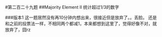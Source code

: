 #第二百二十九题
##Majority Element II
统计超过1/3的数字

###版本1
这一题居然没有再10分钟内想出来，很接近但是放弃了。。丢脸。
还是和之前的投票法一样，不相同两个都减1，本来都想到这里了，觉得好像不对，就放弃了，囧rz